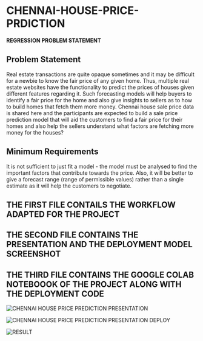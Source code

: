 # CHENNAI-HOUSE-PRICE-PRDICTION
**REGRESSION PROBLEM STATEMENT**

## Problem Statement
Real estate transactions are quite opaque sometimes and it may be difficult for a newbie to know the fair price of any given home. Thus, multiple real estate websites have the functionality to predict the prices of houses given different features regarding it. Such forecasting models will help buyers to identify a fair price for the home and also give insights to sellers as to how to build homes that fetch them more money. Chennai house sale price data is shared here and the participants are expected to build a sale price prediction model that will aid the customers to find a fair price for their homes and also help the sellers understand what factors are fetching more money for the houses?

## Minimum Requirements
It is not sufficient to just fit a model - the model must be analysed to find the important factors that contribute towards the price. Also, it will be better to give a forecast range (range of permissible values) rather than a single estimate as it will help the customers to negotiate.

## THE FIRST FILE CONTAILS THE WORKFLOW ADAPTED FOR THE PROJECT
## THE SECOND FILE CONTAINS THE PRESENTATION AND THE DEPLOYMENT MODEL SCREENSHOT
## THE THIRD FILE CONTAINS THE GOOGLE COLAB NOTEBOOOK OF THE PROJECT ALONG WITH THE DEPLOYMENT CODE

![CHENNAI HOUSE PRICE PREDICTION PRESENTATION](https://user-images.githubusercontent.com/99380142/192132240-96a78c10-8b42-4254-a003-ca0875f7244d.png)


![CHENNAI HOUSE PRICE PREDICTION PRESENTATION DEPLOY](https://user-images.githubusercontent.com/99380142/192132266-c06ca857-b043-43b4-82c1-a44613acd5b9.png)

![RESULT](https://user-images.githubusercontent.com/99380142/192132321-5d79fcac-c7f1-4c8e-b1df-5406b25b8cc3.png)

